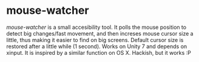 # mouse-watcher

*mouse-watcher* is a small accesibility tool.
It polls the mouse position to detect big changes/fast movement, and then increses mouse cursor size a little, thus making it easier to find on big screens. Default cursor size is restored after a little while (1 second).
Works on Unity 7 and depends on xinput. It is inspired by a similar function on OS X.
Hackish, but it works :P
